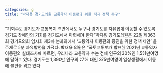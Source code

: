 ```yaml
---
categories: g
title: "박재용 경기도의원 교통약자 이동편의 위한 적극 정책 촉구"
---
```

“기회수도 경기도가 교통복지 측면에서도 누구나 경기도를 자유롭게 이동할 수 있도록 경기도 장애인의 기회를 경기도에서 마련해야 한다”박재용 경기도의원은 22일 제363회 경기도의회 임시회 제3차 본회의에서 ‘교통약자 이동편의 증진을 위한 정책 제안’ 을 주제로 5분 자유발언을 가졌다. 박재용 의원은 “국토교통부가 발표한 2021년 교통약자 이동편의 실태조사에 따르면, 우리나라 교통약자 수는 전체 인구의 30%인 1,551만여명에 달하고 있다. 경기도는 1,390만 인구의 27% 대인 375만여명이 일상생활에서 이동에 불편을 겪고 있다